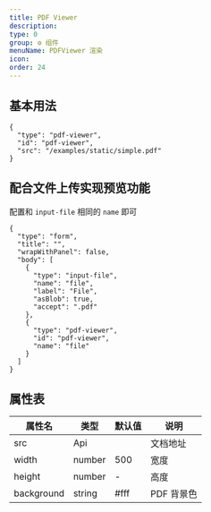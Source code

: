 ```yaml
---
title: PDF Viewer
description:
type: 0
group: ⚙ 组件
menuName: PDFViewer 渲染
icon:
order: 24
---
```


## 基本用法

```schema: scope="body"
{
  "type": "pdf-viewer",
  "id": "pdf-viewer",
  "src": "/examples/static/simple.pdf"
}
```

## 配合文件上传实现预览功能

配置和 `input-file` 相同的 `name` 即可

```schema: scope="body"
{
  "type": "form",
  "title": "",
  "wrapWithPanel": false,
  "body": [
    {
      "type": "input-file",
      "name": "file",
      "label": "File",
      "asBlob": true,
      "accept": ".pdf"
    },
    {
      "type": "pdf-viewer",
      "id": "pdf-viewer",
      "name": "file"
    }
  ]
}
```

## 属性表

| 属性名     | 类型   | 默认值 | 说明       |
| ---------- | ------ | ------ | ---------- |
| src        | Api    |        | 文档地址   |
| width      | number | 500    | 宽度       |
| height     | number | -      | 高度       |
| background | string | #fff   | PDF 背景色 |
